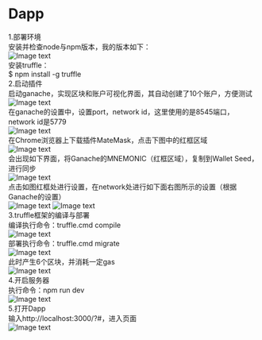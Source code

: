 # Dapp
1.部署环境  
安装并检查node与npm版本，我的版本如下：  
![Image text](https://raw.githubusercontent.com/534265373/Dapp/master/img-folder/image1.png)  
安装truffle：  
$ npm install -g truffle  
2.启动插件  
启动ganache，实现区块和账户可视化界面，其自动创建了10个账户，方便测试  
![Image text](https://raw.githubusercontent.com/534265373/Dapp/master/img-folder/image2.png)  
在ganache的设置中，设置port，network id，这里使用的是8545端口，network id是5779  
![Image text](https://raw.githubusercontent.com/534265373/Dapp/master/img-folder/image3.png)  
在Chrome浏览器上下载插件MateMask，点击下图中的红框区域  
![Image text](https://raw.githubusercontent.com/534265373/Dapp/master/img-folder/image4.png)  
会出现如下界面，将Ganache的MNEMONIC（红框区域），复制到Wallet Seed，进行同步  
![Image text](https://raw.githubusercontent.com/534265373/Dapp/master/img-folder/image5.png)  
点击如图红框处进行设置，在network处进行如下面右图所示的设置（根据Ganache的设置）  
![Image text](https://raw.githubusercontent.com/534265373/Dapp/master/img-folder/image6.png)
![Image text](https://raw.githubusercontent.com/534265373/Dapp/master/img-folder/image7.png)  
3.truffle框架的编译与部署  
编译执行命令：truffle.cmd compile  
![Image text](https://raw.githubusercontent.com/534265373/Dapp/master/img-folder/image8.png)  
部署执行命令：truffle.cmd migrate  
![Image text](https://raw.githubusercontent.com/534265373/Dapp/master/img-folder/image10.png)  
此时产生6个区块，并消耗一定gas  
![Image text](https://raw.githubusercontent.com/534265373/Dapp/master/img-folder/image9.png)  
4.开启服务器  
执行命令：npm run dev  
![Image text](https://raw.githubusercontent.com/534265373/Dapp/master/img-folder/image11.png)  
5.打开Dapp  
输入http://localhost:3000/?#，进入页面  
![Image text](https://raw.githubusercontent.com/534265373/Dapp/master/img-folder/image12.png)  
